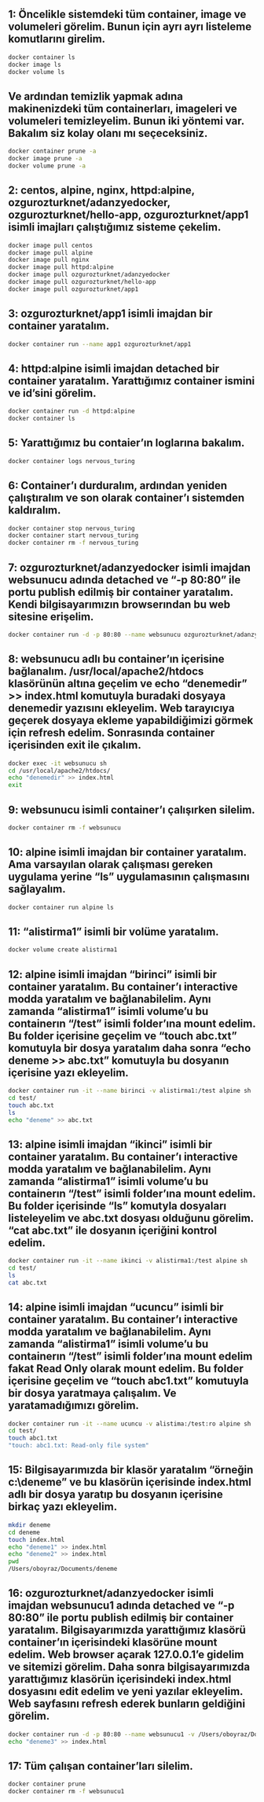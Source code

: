 ## 1: Öncelikle sistemdeki tüm container, image ve volumeleri görelim. Bunun için ayrı ayrı listeleme komutlarını girelim. 

```bash
docker container ls
docker image ls
docker volume ls
```

## Ve ardından temizlik yapmak adına makinenizdeki tüm containerları, imageleri ve volumeleri temizleyelim. Bunun iki yöntemi var. Bakalım siz kolay olanı mı seçeceksiniz. 

```bash
docker container prune -a
docker image prune -a
docker volume prune -a
```

## 2: centos, alpine, nginx, httpd:alpine, ozgurozturknet/adanzyedocker, ozgurozturknet/hello-app, ozgurozturknet/app1 isimli imajları çalıştığımız sisteme çekelim. 

```bash
docker image pull centos
docker image pull alpine
docker image pull nginx
docker image pull httpd:alpine
docker image pull ozgurozturknet/adanzyedocker
docker image pull ozgurozturknet/hello-app
docker image pull ozgurozturknet/app1
```

## 3: ozgurozturknet/app1 isimli imajdan bir container yaratalım.

```bash
docker container run --name app1 ozgurozturknet/app1
```

## 4: httpd:alpine isimli imajdan detached bir container yaratalım. Yarattığımız container ismini ve id’sini görelim. 

```bash
docker container run -d httpd:alpine
docker container ls
```

## 5: Yarattığımız bu contaier’ın loglarına bakalım.

```bash
docker container logs nervous_turing
```

## 6: Container’ı durduralım, ardından yeniden çalıştıralım ve son olarak container’ı sistemden kaldıralım. 

```bash
docker container stop nervous_turing
docker container start nervous_turing
docker container rm -f nervous_turing
```

## 7: ozgurozturknet/adanzyedocker isimli imajdan websunucu adında detached ve “-p 80:80” ile portu publish edilmiş bir container yaratalım. Kendi bilgisayarımızın browserından bu web sitesine erişelim.

```bash
docker container run -d -p 80:80 --name websunucu ozgurozturknet/adanzyedocker
```

## 8: websunucu adlı bu container’ın içerisine bağlanalım. /usr/local/apache2/htdocs klasörünün altına geçelim ve echo “denemedir” >> index.html komutuyla buradaki dosyaya denemedir yazısını ekleyelim. Web tarayıcıya geçerek dosyaya ekleme yapabildiğimizi görmek için refresh edelim. Sonrasında container içerisinden exit ile çıkalım.

```bash
docker exec -it websunucu sh 
cd /usr/local/apache2/htdocs/
echo "denemedir" >> index.html 
exit
```

## 9: websunucu isimli container’ı çalışırken silelim.

```bash
docker container rm -f websunucu
```

## 10: alpine isimli imajdan bir container yaratalım. Ama varsayılan olarak çalışması gereken uygulama yerine “ls” uygulamasının çalışmasını sağlayalım.

```bash
docker container run alpine ls
```

## 11: “alistirma1” isimli bir volüme yaratalım. 

```bash
docker volume create alistirma1
```

## 12: alpine isimli imajdan “birinci” isimli bir container yaratalım. Bu container’ı interactive modda yaratalım ve bağlanabilelim. Aynı zamanda “alistirma1” isimli volume’u bu containerın “/test” isimli folder’ına mount edelim. Bu folder içerisine geçelim ve “touch abc.txt” komutuyla bir dosya yaratalım daha sonra “echo deneme >> abc.txt” komutuyla bu dosyanın içerisine yazı ekleyelim. 

```bash
docker container run -it --name birinci -v alistirma1:/test alpine sh
cd test/
touch abc.txt
ls
echo "deneme" >> abc.txt
```

## 13: alpine isimli imajdan “ikinci” isimli bir container yaratalım. Bu container’ı interactive modda yaratalım ve bağlanabilelim. Aynı zamanda “alistirma1” isimli volume’u bu containerın “/test” isimli folder’ına mount edelim. Bu folder içerisinde “ls” komutyla dosyaları listeleyelim ve abc.txt dosyası olduğunu görelim. “cat abc.txt” ile dosyanın içeriğini kontrol edelim. 

```bash
docker container run -it --name ikinci -v alistirma1:/test alpine sh
cd test/
ls
cat abc.txt
```

## 14: alpine isimli imajdan “ucuncu” isimli bir container yaratalım. Bu container’ı interactive modda yaratalım ve bağlanabilelim. Aynı zamanda “alistirma1” isimli volume’u bu containerın “/test” isimli folder’ına mount edelim fakat Read Only olarak mount edelim. Bu folder içerisine geçelim ve “touch abc1.txt” komutuyla bir dosya yaratmaya çalışalım. Ve yaratamadığımızı görelim.

```bash
docker container run -it --name ucuncu -v alistima:/test:ro alpine sh
cd test/
touch abc1.txt
"touch: abc1.txt: Read-only file system"
```

## 15: Bilgisayarımızda bir klasör yaratalım “örneğin c:\deneme” ve bu klasörün içerisinde index.html adlı bir dosya yaratıp bu dosyanın içerisine birkaç yazı ekleyelim.

```bash
mkdir deneme
cd deneme
touch index.html
echo "deneme1" >> index.html
echo "deneme2" >> index.html
pwd
/Users/oboyraz/Documents/deneme
```

## 16: ozgurozturknet/adanzyedocker isimli imajdan websunucu1 adında detached ve “-p 80:80” ile portu publish edilmiş bir container yaratalım. Bilgisayarımızda yarattığımız klasörü container’ın içerisindeki klasörüne mount edelim. Web browser açarak 127.0.0.1’e gidelim ve sitemizi görelim. Daha sonra bilgisayarımızda yarattığımız klasörün içerisindeki index.html dosyasını edit edelim ve yeni yazılar ekleyelim. Web sayfasını refresh ederek bunların geldiğini görelim.

```bash
docker container run -d -p 80:80 --name websunucu1 -v /Users/oboyraz/Documents/deneme:/usr/local/apache2/htdocs ozgurozturknet/adanzyedocker
echo "deneme3" >> index.html
```

## 17: Tüm çalışan container’ları silelim. 

```bash
docker container prune
docker container rm -f websunucu1
```

